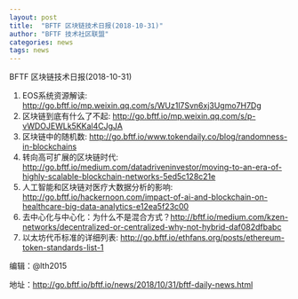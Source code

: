 ```yaml
---
layout: post
title:  "BFTF 区块链技术日报(2018-10-31)"
author: "BFTF 技术社区联盟"
categories: news
tags: news
---
```




BFTF 区块链技术日报(2018-10-31)

1. EOS系统资源解读: <http://go.bftf.io/mp.weixin.qq.com/s/WUz1l7Svn6xj3Ugmo7H7Dg>
2. 区块链到底有什么了不起: <http://go.bftf.io/mp.weixin.qq.com/s/p-vWDOJEWLk5KKal4CJgJA>
3. 区块链中的随机数: <http://go.bftf.io/www.tokendaily.co/blog/randomness-in-blockchains>
4. 转向高可扩展的区块链时代: <http://go.bftf.io/medium.com/datadriveninvestor/moving-to-an-era-of-highly-scalable-blockchain-networks-5ed5c128c21e>
5. 人工智能和区块链对医疗大数据分析的影响: <http://go.bftf.io/hackernoon.com/impact-of-ai-and-blockchain-on-healthcare-big-data-analytics-e12ea5f23c00>
6. 去中心化与中心化：为什么不是混合方式？<http://bftf.io/medium.com/kzen-networks/decentralized-or-centralized-why-not-hybrid-daf082dfbabc>
7. 以太坊代币标准的详细列表: <http://go.bftf.io/ethfans.org/posts/ethereum-token-standards-list-1>

编辑：@lth2015

地址：http://go.bftf.io/bftf.io/news/2018/10/31/bftf-daily-news.html




